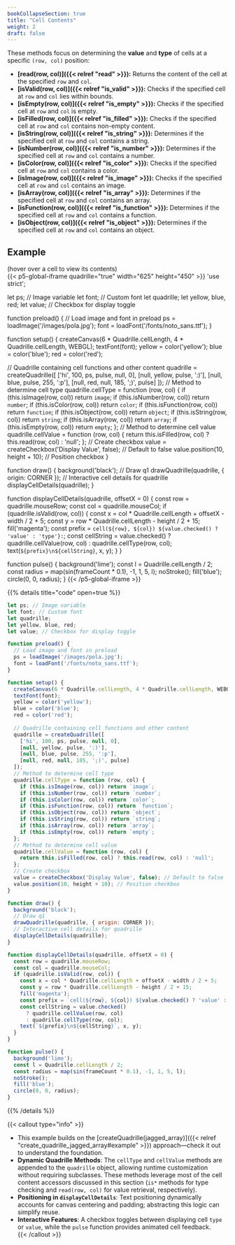 ```yaml
---
bookCollapseSection: true
title: "Cell Contents"
weight: 2
draft: false
---
```


These methods focus on determining the **value** and **type** of cells at a specific `(row, col)` position:  

- **[read(row, col)]({{< relref "read" >}}):** Returns the content of the cell at the specified `row` and `col`.  
- **[isValid(row, col)]({{< relref "is_valid" >}}):** Checks if the specified cell at `row` and `col` lies within bounds.  
- **[isEmpty(row, col)]({{< relref "is_empty" >}}):** Checks if the specified cell at `row` and `col` is empty.  
- **[isFilled(row, col)]({{< relref "is_filled" >}}):** Checks if the specified cell at `row` and `col` contains non-empty content.  
- **[isString(row, col)]({{< relref "is_string" >}}):** Determines if the specified cell at `row` and `col` contains a string.  
- **[isNumber(row, col)]({{< relref "is_number" >}}):** Determines if the specified cell at `row` and `col` contains a number.  
- **[isColor(row, col)]({{< relref "is_color" >}}):** Checks if the specified cell at `row` and `col` contains a color.  
- **[isImage(row, col)]({{< relref "is_image" >}}):** Checks if the specified cell at `row` and `col` contains an image.  
- **[isArray(row, col)]({{< relref "is_array" >}}):** Determines if the specified cell at `row` and `col` contains an array.  
- **[isFunction(row, col)]({{< relref "is_function" >}}):** Determines if the specified cell at `row` and `col` contains a function.  
- **[isObject(row, col)]({{< relref "is_object" >}}):** Determines if the specified cell at `row` and `col` contains an object.

## Example

(hover over a cell to view its contents)  
{{< p5-global-iframe quadrille="true" width="625" height="450" >}}
'use strict';

let ps; // Image variable
let font; // Custom font
let quadrille;
let yellow, blue, red;
let value; // Checkbox for display toggle

function preload() {
  // Load image and font in preload
  ps = loadImage('/images/pola.jpg');
  font = loadFont('/fonts/noto_sans.ttf');
}

function setup() {
  createCanvas(6 * Quadrille.cellLength, 4 * Quadrille.cellLength, WEBGL);
  textFont(font);
  yellow = color('yellow');
  blue = color('blue');
  red = color('red');
  
  // Quadrille containing cell functions and other content
  quadrille = createQuadrille([
    ['hi', 100, ps, pulse, null, 0],
    [null, yellow, pulse, ':)'],
    [null, blue, pulse, 255, ':p'],
    [null, red, null, 185, ';)', pulse]
  ]);
  // Method to determine cell type
  quadrille.cellType = function (row, col) {
    if (this.isImage(row, col)) return `image`;
    if (this.isNumber(row, col)) return `number`;
    if (this.isColor(row, col)) return `color`;
    if (this.isFunction(row, col)) return `function`;
    if (this.isObject(row, col)) return `object`;
    if (this.isString(row, col)) return `string`;
    if (this.isArray(row, col)) return `array`;
    if (this.isEmpty(row, col)) return `empty`;
  };
  // Method to determine cell value
  quadrille.cellValue = function (row, col) {
    return this.isFilled(row, col) ? this.read(row, col) : 'null';
  };
  // Create checkbox
  value = createCheckbox('Display Value', false); // Default to false
  value.position(10, height + 10); // Position checkbox
}

function draw() {
  background('black');
  // Draw q1
  drawQuadrille(quadrille, { origin: CORNER });
  // Interactive cell details for quadrille
  displayCellDetails(quadrille);
}

function displayCellDetails(quadrille, offsetX = 0) {
  const row = quadrille.mouseRow;
  const col = quadrille.mouseCol;
  if (quadrille.isValid(row, col)) {
    const x = col * Quadrille.cellLength + offsetX - width / 2 + 5;
    const y = row * Quadrille.cellLength - height / 2 + 15;
    fill('magenta');
    const prefix = `cell(${row}, ${col}) ${value.checked() ? 'value' : 'type'}:`;
    const cellString = value.checked()
      ? quadrille.cellValue(row, col)
      : quadrille.cellType(row, col);
    text(`${prefix}\n${cellString}`, x, y);
  }
}

function pulse() {
  background('lime');
  const l = Quadrille.cellLength / 2;
  const radius = map(sin(frameCount * 0.1), -1, 1, 5, l);
  noStroke();
  fill('blue');
  circle(0, 0, radius);
}
{{< /p5-global-iframe >}}

{{% details title="code" open=true %}}
```js
let ps; // Image variable
let font; // Custom font
let quadrille;
let yellow, blue, red;
let value; // Checkbox for display toggle

function preload() {
  // Load image and font in preload
  ps = loadImage('/images/pola.jpg');
  font = loadFont('/fonts/noto_sans.ttf');
}

function setup() {
  createCanvas(6 * Quadrille.cellLength, 4 * Quadrille.cellLength, WEBGL);
  textFont(font);
  yellow = color('yellow');
  blue = color('blue');
  red = color('red');
  
  // Quadrille containing cell functions and other content
  quadrille = createQuadrille([
    ['hi', 100, ps, pulse, null, 0],
    [null, yellow, pulse, ':)'],
    [null, blue, pulse, 255, ':p'],
    [null, red, null, 185, ';)', pulse]
  ]);
  // Method to determine cell type
  quadrille.cellType = function (row, col) {
    if (this.isImage(row, col)) return `image`;
    if (this.isNumber(row, col)) return `number`;
    if (this.isColor(row, col)) return `color`;
    if (this.isFunction(row, col)) return `function`;
    if (this.isObject(row, col)) return `object`;
    if (this.isString(row, col)) return `string`;
    if (this.isArray(row, col)) return `array`;
    if (this.isEmpty(row, col)) return `empty`;
  };
  // Method to determine cell value
  quadrille.cellValue = function (row, col) {
    return this.isFilled(row, col) ? this.read(row, col) : 'null';
  };
  // Create checkbox
  value = createCheckbox('Display Value', false); // Default to false
  value.position(10, height + 10); // Position checkbox
}

function draw() {
  background('black');
  // Draw q1
  drawQuadrille(quadrille, { origin: CORNER });
  // Interactive cell details for quadrille
  displayCellDetails(quadrille);
}

function displayCellDetails(quadrille, offsetX = 0) {
  const row = quadrille.mouseRow;
  const col = quadrille.mouseCol;
  if (quadrille.isValid(row, col)) {
    const x = col * Quadrille.cellLength + offsetX - width / 2 + 5;
    const y = row * Quadrille.cellLength - height / 2 + 15;
    fill('magenta');
    const prefix = `cell(${row}, ${col}) ${value.checked() ? 'value' : 'type'}:`;
    const cellString = value.checked()
      ? quadrille.cellValue(row, col)
      : quadrille.cellType(row, col);
    text(`${prefix}\n${cellString}`, x, y);
  }
}

function pulse() {
  background('lime');
  const l = Quadrille.cellLength / 2;
  const radius = map(sin(frameCount * 0.1), -1, 1, 5, l);
  noStroke();
  fill('blue');
  circle(0, 0, radius);
}
```
{{% /details %}}

{{< callout type="info" >}}  
- This example builds on the [createQuadrille(jagged_array)]({{< relref "create_quadrille_jagged_array#example" >}}) approach—check it out to understand the foundation.  
- **Dynamic Quadrille Methods**: The `cellType` and `cellValue` methods are appended to the `quadrille` object, allowing runtime customization without requiring subclasses. These methods leverage most of the cell content accessors discussed in this section (`is*` methods for type checking and `read(row, col)` for value retrieval, respectively).
- **Positioning in `displayCellDetails`**: Text positioning dynamically accounts for canvas centering and padding; abstracting this logic can simplify reuse.  
- **Interactive Features**: A checkbox toggles between displaying cell `type` or `value`, while the `pulse` function provides animated cell feedback.  
{{< /callout >}}

<!-- 
## Example 2: Using Class Inheritance to Implement `cellType` and `cellValue`

{{< p5-global-iframe quadrille="true" width="635" height="450" >}}
'use strict';

let ps; // Image variable
let font; // Custom font
let q1, q2;
let yellow, blue, red;
let value; // Checkbox for display toggle

class Cuadricula extends Quadrille {
  // Method to determine cell type
  cellType(row, col) {
    if (this.isImage(row, col)) return `image`;
    if (this.isNumber(row, col)) return `number`;
    if (this.isColor(row, col)) return `color`;
    if (this.isFunction(row, col)) return `function`;
    if (this.isObject(row, col)) return `object`;
    if (this.isString(row, col)) return `string`;
    if (this.isArray(row, col)) return `array`;
    if (this.isEmpty(row, col)) return `empty`;
  }

  // Method to determine cell value
  cellValue(row, col) {
    return this.isFilled(row, col) ? this.read(row, col) : 'null';
  }
}

function preload() {
  ps = loadImage('/images/pola.jpg'); // Load image
  font = loadFont('/fonts/noto_sans.ttf'); // Load font
}

function setup() {
  createCanvas(6 * Quadrille.cellLength + 10, 4 * Quadrille.cellLength, WEBGL);
  textFont(font);
  yellow = color('yellow');
  blue = color('blue');
  red = color('red');
  q1 = new Cuadricula([
    ['hi', 100, ps],
    [null, yellow, pulse],
    [null, blue, pulse],
    [null, red, null]
  ]);
  q2 = new Cuadricula([
    [pulse, null, 0],
    [':)'],
    [255, ':p'],
    [185, ';)', pulse]
  ]);
  // Create checkbox for value/type toggle
  value = createCheckbox('Display Value', false); // Default to false
  value.position(10, height + 10); // Position checkbox
}

function draw() {
  background('black');
  // Draw q1 and q2 side by side
  drawQuadrille(q1, { origin: CORNER });
  drawQuadrille(q2, { origin: CORNER, x: q1.width * Quadrille.cellLength + 10 }); // Offset q2 horizontally
  // Interactive cell details for q1 and q2
  displayCellDetails(q1);
  displayCellDetails(q2, q1.width * Quadrille.cellLength + 10); // Match q2's offset
}

function displayCellDetails(quadrille, offsetX = 0) {
  const row = quadrille.mouseRow;
  const col = quadrille.mouseCol;
  if (quadrille.isValid(row, col)) {
    const x = col * Quadrille.cellLength + offsetX - width / 2 + 5;
    const y = row * Quadrille.cellLength - height / 2 + 15;
    fill('magenta');
    const prefix = `cell(${row}, ${col}) ${value.checked() ? 'value' : 'type'}:`;
    const cellString = value.checked()
      ? quadrille.cellValue(row, col)
      : quadrille.cellType(row, col);
    text(`${prefix}\n${cellString}`, x, y);
  }
}

function pulse() {
  background('lime');
  const radius = map(sin(frameCount * 0.1), -1, 1, 5, Quadrille.cellLength / 2);
  noStroke();
  fill('blue');
  circle(0, 0, radius);
}
{{< /p5-global-iframe >}}
-->